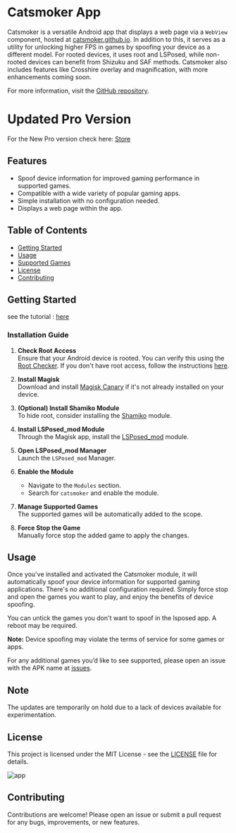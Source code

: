 # Catsmoker App

Catsmoker is a versatile Android app that displays a web page via a `WebView` component, hosted at [catsmoker.github.io](https://catsmoker.github.io). In addition to this, it serves as a utility for unlocking higher FPS in games by spoofing your device as a different model. For rooted devices, it uses root and LSPosed, while non-rooted devices can benefit from Shizuku and SAF methods. Catsmoker also includes features like Crosshire overlay and magnification, with more enhancements coming soon.

For more information, visit the [GitHub repository](https://github.com/Xposed-Modules-Repo/com.app.catsmoker).

# Updated Pro Version

For the New Pro version check here: [Store](https://catsmoker.sell.app/product/catsmoker-app?store=catsmoker&quantity=1)

## Features

- Spoof device information for improved gaming performance in supported games.
- Compatible with a wide variety of popular gaming apps.
- Simple installation with no configuration needed.
- Displays a web page within the app.

## Table of Contents

- [Getting Started](#getting-started)
- [Usage](#usage)
- [Supported Games](#supported-games)
- [License](#license)
- [Contributing](#contributing)

## Getting Started

see the tutorial : [here](https://youtu.be/Ie0vEiQaQek)

### Installation Guide

1. **Check Root Access**  
   Ensure that your Android device is rooted. You can verify this using the [Root Checker](https://play.google.com/store/apps/details?id=com.joeykrim.rootcheck&hl=en). If you don't have root access, follow the instructions [here](https://topjohnwu.github.io/Magisk/).

2. **Install Magisk**  
   Download and install [Magisk Canary](https://github.com/topjohnwu/Magisk/releases/tag/canary-27008) if it's not already installed on your device.

3. **(Optional) Install Shamiko Module**  
   To hide root, consider installing the [Shamiko](https://github.com/LSPosed/LSPosed.github.io/releases) module.

4. **Install LSPosed_mod Module**  
   Through the Magisk app, install the [LSPosed_mod](https://github.com/mywalkb/LSPosed_mod/releases) module.

5. **Open LSPosed_mod Manager**  
   Launch the `LSPosed_mod` Manager.

6. **Enable the Module**  
   - Navigate to the `Modules` section.
   - Search for `catsmoker` and enable the module.

7. **Manage Supported Games**  
   The supported games will be automatically added to the scope.

8. **Force Stop the Game**  
   Manually force stop the added game to apply the changes.


## Usage

Once you've installed and activated the Catsmoker module, it will automatically spoof your device information for supported gaming applications. There's no additional configuration required. Simply force stop and open the games you want to play, and enjoy the benefits of device spoofing.

You can untick the games you don't want to spoof in the lsposed app. A reboot may be required.

**Note:** Device spoofing may violate the terms of service for some games or apps.

For any additional games you’d like to see supported, please open an issue with the APK name at [issues](https://github.com/catsmoker/com.app.catsmoker/issues).

## Note

The updates are temporarily on hold due to a lack of devices available for experimentation.

## License

This project is licensed under the MIT License - see the [LICENSE](LICENSE) file for details.

![app](https://github.com/user-attachments/assets/5f0812d4-5636-434c-8ec0-1dd7fc427015)

## Contributing

Contributions are welcome! Please open an issue or submit a pull request for any bugs, improvements, or new features.
